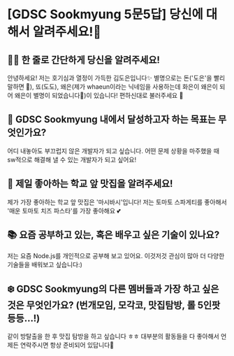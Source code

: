 # [GDSC Sookmyung 5문5답] 당신에 대해서 알려주세요!👀

## ☝🏻 한 줄로 간단하게 당신을 알려주세요!
안녕하세요! 저는 호기심과 열정이 가득한 김도은입니다✨ 
별명으로는 돈('도은'을 빨리 말하면 💸), 뚀(도도), 왜은(제가 whaeun이라는 닉네임을 사용하는데 화은이 왜은이 되어 왜은이 별명이 되었습니다🥲)이 있습니다! 편하신대로 불러주세요 🤩

## 🎯 GDSC Sookmyung 내에서 달성하고자 하는 목표는 무엇인가요?
어디 내놓아도 부끄럽지 않은 개발자가 되고 싶습니다. 어떤 문제 상황을 마주했을 때 sw적으로 해결해 낼 수 있는 개발자가 되고 싶어요!

## 🍕 제일 좋아하는 학교 앞 맛집을 알려주세요!
제가 가장 좋아하는 학교 앞 맛집은 '마시바시'입니다! 
저는 토마토 스파게티를 좋아해서 '매운 토마토 치즈 파스타'를 가장 좋아해요 💕

## 📚 요즘 공부하고 있는, 혹은 배우고 싶은 기술이 있나요?
저는 요즘 Node.js를 개인적으로 공부해 보고 있어요. 이것저것 관심이 많아 더 다양한 기술들을 배워보고 싶습니다:)

## ❄️ GDSC Sookmyung의 다른 멤버들과 가장 하고 싶은 것은 무엇인가요? (번개모임, 모각코, 맛집탐방, 롤 5인팟 등등...!)
같이 방탈출을 한 후 맛집 탐방을 하고 싶습니다 ㅎㅎ 
대부분의 활동들을 다 좋아해서 언제든 연락주시면 항상 준비되어 있답니다👻 
